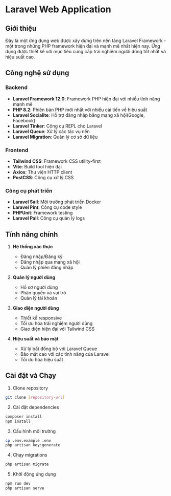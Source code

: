 # Laravel Web Application

## Giới thiệu
Đây là một ứng dụng web được xây dựng trên nền tảng Laravel Framework - một trong những PHP framework hiện đại và mạnh mẽ nhất hiện nay. Ứng dụng được thiết kế với mục tiêu cung cấp trải nghiệm người dùng tốt nhất và hiệu suất cao.

## Công nghệ sử dụng

### Backend
- **Laravel Framework 12.0**: Framework PHP hiện đại với nhiều tính năng mạnh mẽ
- **PHP 8.2**: Phiên bản PHP mới nhất với nhiều cải tiến về hiệu suất
- **Laravel Socialite**: Hỗ trợ đăng nhập bằng mạng xã hội(Google, Facebook)
- **Laravel Tinker**: Công cụ REPL cho Laravel
- **Laravel Queue**: Xử lý các tác vụ nền
- **Laravel Migration**: Quản lý cơ sở dữ liệu

### Frontend
- **Tailwind CSS**: Framework CSS utility-first
- **Vite**: Build tool hiện đại
- **Axios**: Thư viện HTTP client
- **PostCSS**: Công cụ xử lý CSS

### Công cụ phát triển
- **Laravel Sail**: Môi trường phát triển Docker
- **Laravel Pint**: Công cụ code style
- **PHPUnit**: Framework testing
- **Laravel Pail**: Công cụ quản lý logs

## Tính năng chính
1. **Hệ thống xác thực**
   - Đăng nhập/Đăng ký
   - Đăng nhập qua mạng xã hội
   - Quản lý phiên đăng nhập

2. **Quản lý người dùng**
   - Hồ sơ người dùng
   - Phân quyền và vai trò
   - Quản lý tài khoản

3. **Giao diện người dùng**
   - Thiết kế responsive
   - Tối ưu hóa trải nghiệm người dùng
   - Giao diện hiện đại với Tailwind CSS

4. **Hiệu suất và bảo mật**
   - Xử lý bất đồng bộ với Laravel Queue
   - Bảo mật cao với các tính năng của Laravel
   - Tối ưu hóa hiệu suất

## Cài đặt và Chạy

1. Clone repository
```bash
git clone [repository-url]
```

2. Cài đặt dependencies
```bash
composer install
npm install
```

3. Cấu hình môi trường
```bash
cp .env.example .env
php artisan key:generate
```

4. Chạy migrations
```bash
php artisan migrate
```

5. Khởi động ứng dụng
```bash
npm run dev
php artisan serve
```